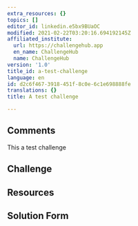 ```yaml
---
extra_resources: {}
topics: []
editor_id: linkedin.e5bx9BUaOC
modified: 2021-02-22T03:20:16.694192145Z
affiliated_institute:
  url: https://challengehub.app
  en_name: ChallengeHub
  name: ChallengeHub
version: '1.0'
title_id: a-test-challenge
language: en
id: d2c6f467-3918-451f-8c0e-6c1e698888fe
translations: {}
title: A test challenge

---
```


## Comments

This a test challenge

## Challenge



## Resources



## Solution Form



